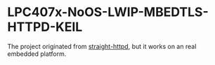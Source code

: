 # LPC407x-NoOS-LWIP-MBEDTLS-HTTPD-KEIL

The project originated from [straight-httpd](https://github.com/straight-coding/straight-httpd), but it works on an real embedded platform.
